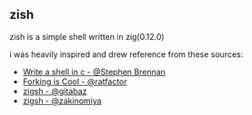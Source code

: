 ## zish

zish is a simple shell written in zig(0.12.0)

i was heavily inspired and drew reference from these sources:

* [Write a shell in c - @Stephen Brennan](https://brennan.io/2015/01/16/write-a-shell-in-c/)
* [Forking is Cool - @ratfactor](https://ratfactor.com/zig/forking-is-cool)
* [zigsh - @gitabaz](https://github.com/gitabaz/zigsh/tree/master)
* [zigsh - @zakinomiya](https://github.com/zakinomiya/zigsh)
